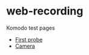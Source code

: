 # web-recording

Komodo test pages

- [First probe](https://scaven-touchapp.github.io/web-recording/001-probe)
- [Camera](https://scaven-touchapp.github.io/web-recording/002-camera)
